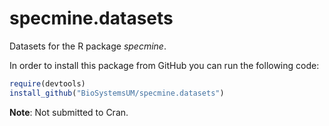 specmine.datasets
================

Datasets for the R package *specmine*.

In order to install this package from GitHub you can run the following
code:

``` r
require(devtools)
install_github("BioSystemsUM/specmine.datasets")
```
**Note**: Not submitted to Cran.
